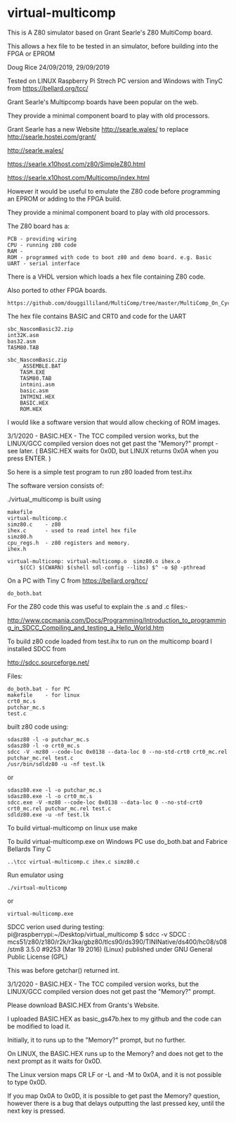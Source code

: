 # virtual-multicomp

This is A Z80 simulator based on Grant Searle's Z80 MultiComp board. 

This allows a hex file to be tested in an simulator, before building into the FPGA or EPROM

Doug Rice 
24/09/2019, 
29/09/2019

Tested on LINUX Raspberry Pi Strech PC version and Windows with TinyC from https://bellard.org/tcc/

Grant Searle's Multipcomp boards have been popular on the web. 

They provide a minimal component board to play with old processors.

Grant Searle has a new Website http://searle.wales/ to replace  http://searle.hostei.com/grant/

 http://searle.wales/

 https://searle.x10host.com/z80/SimpleZ80.html
 
 https://searle.x10host.com/Multicomp/index.html
 

However it would be useful to emulate the Z80 code before programming an EPROM or adding to the FPGA build.

They provide a minimal component board to play with old processors.

The Z80 board has a:

	PCB - providing wiring
	CPU - running z80 code
	RAM - 
	ROM - programmed with code to boot z80 and demo board. e.g. Basic
	UART - serial interface

There is a VHDL version which loads a hex file containing Z80 code.

Also ported to other FPGA boards.

  	https://github.com/douggilliland/MultiComp/tree/master/MultiComp_On_Cyclone%20IV%20VGA%20Card


The hex file contains BASIC and CRT0 and code for the UART

  	sbc_NascomBasic32.zip
    int32K.asm
    bas32.asm
    TASM80.TAB

	sbc_NascomBasic.zip
		_ASSEMBLE.BAT
		TASM.EXE
		TASM80.TAB
		intmini.asm
		basic.asm
		INTMINI.HEX
		BASIC.HEX
		ROM.HEX
		
I would like a software version that would allow checking of ROM images.

3/1/2020 - BASIC.HEX - The TCC compiled version works, but the LINUX/GCC compiled version does not get past the "Memory?" prompt - see later.  ( BASIC.HEX waits for 0x0D, but LINUX returns 0x0A when you press ENTER. )

So here is a simple test program to run z80 loaded from test.ihx

The software version consists of:

  ./virtual_multicomp is built using
  
	makefile
	virtual-multicomp.c 
	simz80.c 	- z80
	ihex.c		- used to read intel hex file
	simz80.h 
	cpu_regs.h  - z80 registers and memory.
	ihex.h

	virtual-multicomp: virtual-multicomp.o  simz80.o ihex.o  
		$(CC) $(CWARN) $(shell sdl-config --libs) $^ -o $@ -pthread

On a PC with Tiny C from https://bellard.org/tcc/
  	
  	do_both.bat


For the Z80 code this was useful to explain the .s and .c files:-

http://www.cpcmania.com/Docs/Programming/Introduction_to_programming_in_SDCC_Compiling_and_testing_a_Hello_World.htm

To build z80 code loaded from test.ihx to run on the multicomp board I installed SDCC from 

http://sdcc.sourceforge.net/

Files:

    do_both.bat	- for PC
    makefile 	- for linux
    crt0_mc.s
    putchar_mc.s  
    test.c
  
built z80 code using:
  
	sdasz80 -l -o putchar_mc.s
	sdasz80 -l -o crt0_mc.s
	sdcc -V -mz80 --code-loc 0x0138 --data-loc 0 --no-std-crt0 crt0_mc.rel putchar_mc.rel test.c
	/usr/bin/sdldz80 -u -nf test.lk
or


  	sdasz80.exe -l -o putchar_mc.s
  	sdasz80.exe -l -o crt0_mc.s
  	sdcc.exe -V -mz80 --code-loc 0x0138 --data-loc 0 --no-std-crt0 crt0_mc.rel putchar_mc.rel test.c
  	sdldz80.exe -u -nf test.lk
 


To build virtual-multicomp on linux use make

To build virtual-multicomp.exe  on Windows PC use do_both.bat and Fabrice Bellards Tiny C

  	..\tcc virtual-multicomp.c ihex.c simz80.c   
  	
	
Run emulator using

 	./virtual-multicomp 
or

  	virtual-multicomp.exe 



SDCC verion used during testing:
pi@raspberrypi:~/Desktop/virtual_multicomp $ sdcc -v
SDCC : mcs51/z80/z180/r2k/r3ka/gbz80/tlcs90/ds390/TININative/ds400/hc08/s08/stm8 3.5.0 #9253 (Mar 19 2016) (Linux)
published under GNU General Public License (GPL)

This was before getchar() returned int.

3/1/2020 - BASIC.HEX - The TCC compiled version works, but the LINUX/GCC compiled version does not get past the "Memory?" prompt.  

Please download BASIC.HEX from Grants's Website. 

I uploaded BASIC.HEX as basic_gs47b.hex to my github and the code can be modified to load it.  

Initially, it to runs up to the "Memory?" prompt, but no further.

On LINUX, the BASIC.HEX runs up to the Memory? and does not get to the next prompt as it waits for 0x0D.

The Linux version maps CR LF or <cntrl>-L and <cntrl>-M to 0x0A, and it is not possible to type 0x0D. 

If you map  0x0A to 0x0D, it is possible to get past the Memory? question, however there is a bug that delays outputting the last pressed key, until the next key is pressed.

